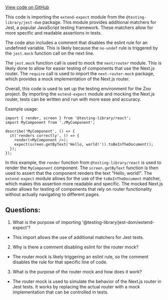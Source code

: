 [View code on GitHub](zoo-labs/zoo/blob/master/foundation/jest.setup.js)

This code is importing the `extend-expect` module from the `@testing-library/jest-dom` package. This module provides additional matchers for Jest, a popular JavaScript testing framework. These matchers allow for more specific and readable assertions in tests.

The code also includes a comment that disables the eslint rule for an undefined variable. This is likely because the `no-undef` rule is triggered by the `jest.mock` function call on the next line.

The `jest.mock` function call is used to mock the `next/router` module. This is likely done to allow for easier testing of components that use the Next.js router. The `require` call is used to import the `next-router-mock` package, which provides a mock implementation of the Next.js router.

Overall, this code is used to set up the testing environment for the Zoo project. By importing the `extend-expect` module and mocking the Next.js router, tests can be written and run with more ease and accuracy. 

Example usage:

```
import { render, screen } from '@testing-library/react';
import MyComponent from './MyComponent';

describe('MyComponent', () => {
  it('renders correctly', () => {
    render(<MyComponent />);
    expect(screen.getByText('Hello, world!')).toBeInTheDocument();
  });
});
```

In this example, the `render` function from `@testing-library/react` is used to render the `MyComponent` component. The `screen.getByText` function is then used to assert that the component renders the text "Hello, world!". The `extend-expect` module allows for the use of the `toBeInTheDocument` matcher, which makes this assertion more readable and specific. The mocked Next.js router allows for testing of components that rely on router functionality without actually navigating to different pages.
## Questions: 
 1. What is the purpose of importing '@testing-library/jest-dom/extend-expect'?
- This import allows the use of additional matchers for Jest tests.

2. Why is there a comment disabling eslint for the router mock?
- The router mock is likely triggering an eslint rule, so the comment disables the rule for that specific line of code.

3. What is the purpose of the router mock and how does it work?
- The router mock is used to simulate the behavior of the Next.js router in Jest tests. It works by replacing the actual router with a mock implementation that can be controlled in tests.